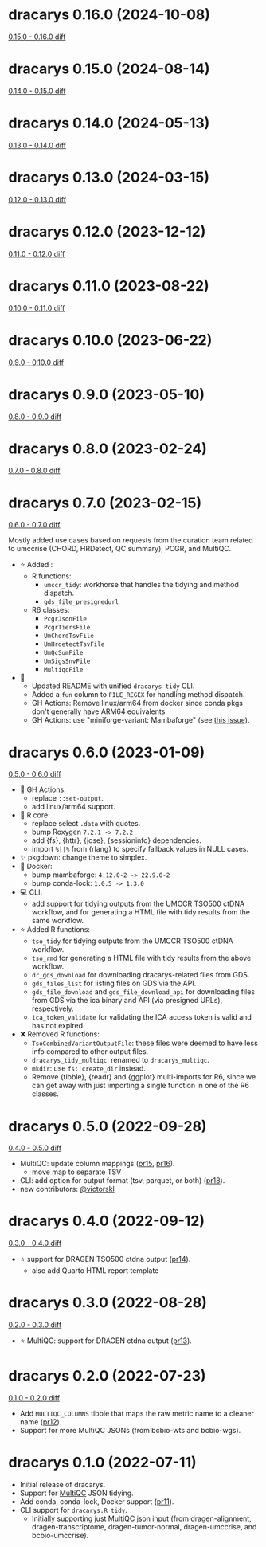 # dracarys 0.16.0 (2024-10-08)

[0.15.0 - 0.16.0 diff](https://github.com/umccr/dracarys/compare/v0.15.0...v0.16.0)

# dracarys 0.15.0 (2024-08-14)

[0.14.0 - 0.15.0 diff](https://github.com/umccr/dracarys/compare/v0.14.0...v0.15.0)

# dracarys 0.14.0 (2024-05-13)

[0.13.0 - 0.14.0 diff](https://github.com/umccr/dracarys/compare/v0.13.0...v0.14.0)

# dracarys 0.13.0 (2024-03-15)

[0.12.0 - 0.13.0 diff](https://github.com/umccr/dracarys/compare/v0.12.0...v0.13.0)

# dracarys 0.12.0 (2023-12-12)

[0.11.0 - 0.12.0 diff](https://github.com/umccr/dracarys/compare/v0.11.0...v0.12.0)

# dracarys 0.11.0 (2023-08-22)

[0.10.0 - 0.11.0 diff](https://github.com/umccr/dracarys/compare/v0.10.0...v0.11.0)

# dracarys 0.10.0 (2023-06-22)

[0.9.0 - 0.10.0 diff](https://github.com/umccr/dracarys/compare/v0.9.0...v0.10.0)

# dracarys 0.9.0 (2023-05-10)

[0.8.0 - 0.9.0 diff](https://github.com/umccr/dracarys/compare/v0.8.0...v0.9.0)

# dracarys 0.8.0 (2023-02-24)

[0.7.0 - 0.8.0 diff](https://github.com/umccr/dracarys/compare/v0.7.0...v0.8.0)

# dracarys 0.7.0 (2023-02-15)

[0.6.0 - 0.7.0 diff](https://github.com/umccr/dracarys/compare/v0.6.0...v0.7.0)

Mostly added use cases based on requests from the curation team related to
umccrise (CHORD, HRDetect, QC summary), PCGR, and MultiQC.

- :star: Added :
  - R functions:
    - `umccr_tidy`: workhorse that handles the tidying and method dispatch.
    - `gds_file_presignedurl`
  - R6 classes:
    - `PcgrJsonFile`
    - `PcgrTiersFile`
    - `UmChordTsvFile`
    - `UmHrdetectTsvFile`
    - `UmQcSumFile`
    - `UmSigsSnvFile`
    - `MultiqcFile`
- :wrench:
  - Updated README with unified `dracarys tidy` CLI.
  - Added a `fun` column to `FILE_REGEX` for handling method dispatch.
  - GH Actions: Remove linux/arm64 from docker since conda pkgs don't generally have ARM64 equivalents.
  - GH Actions: use "miniforge-variant: Mambaforge"
    (see [this issue](https://github.com/conda-incubator/setup-miniconda/issues/274)).

# dracarys 0.6.0 (2023-01-09)

[0.5.0 - 0.6.0 diff](https://github.com/umccr/dracarys/compare/v0.5.0...v0.6.0)

- :wrench: GH Actions:
  - replace `::set-output`.
  - add linux/arm64 support.
- :wrench: R core:
  - replace select `.data` with quotes.
  - bump Roxygen `7.2.1 -> 7.2.2`
  - add {fs}, {httr}, {jose}, {sessioninfo} dependencies.
  - import `%||%` from {rlang} to specify fallback values in NULL cases.
- :sparkles: pkgdown: change theme to simplex.
- :whale: Docker:
  - bump mambaforge: `4.12.0-2 -> 22.9.0-2`
  - bump conda-lock: `1.0.5 -> 1.3.0`
- :computer: CLI:
  - add support for tidying outputs from the UMCCR TSO500 ctDNA workflow, and
    for generating a HTML file with tidy results from the same workflow.
- :star: Added R functions:
  - `tso_tidy` for tidying outputs from the UMCCR TSO500 ctDNA workflow.
  - `tso_rmd` for generating a HTML file with tidy results from the above workflow.
  - `dr_gds_download` for downloading dracarys-related files from GDS.
  - `gds_files_list` for listing files on GDS via the API.
  - `gds_file_download` and `gds_file_download_api` for downloading files
    from GDS via the ica binary and API (via presigned URLs), respectively.
  - `ica_token_validate` for validating the ICA access token is valid and has not expired.
- :x: Removed R functions:
  - `TsoCombinedVariantOutputFile`: these files were deemed to have less info compared to other output files.
  - `dracarys_tidy_multiqc`: renamed to `dracarys_multiqc`.
  - `mkdir`: use `fs::create_dir` instead.
  - Remove {tibble}, {readr} and {ggplot} multi-imports for R6, since we can get away with just importing a single
    function in one of the R6 classes.

# dracarys 0.5.0 (2022-09-28)

[0.4.0 - 0.5.0 diff](https://github.com/umccr/dracarys/compare/v0.4.0...v0.5.0)

- MultiQC: update column mappings ([pr15](https://github.com/umccr/dracarys/pull/15), [pr16](https://github.com/umccr/dracarys/pull/16)).
  - move map to separate TSV
- CLI: add option for output format (tsv, parquet, or both) ([pr18](https://github.com/umccr/dracarys/pull/18)).
- new contributors: [@victorskl](https://github.com/victorskl)

# dracarys 0.4.0 (2022-09-12)

[0.3.0 - 0.4.0 diff](https://github.com/umccr/dracarys/compare/v0.3.0...v0.4.0)

- :star: support for DRAGEN TSO500 ctdna output ([pr14](https://github.com/umccr/dracarys/pull/14)).
  - also add Quarto HTML report template

# dracarys 0.3.0 (2022-08-28)

[0.2.0 - 0.3.0 diff](https://github.com/umccr/dracarys/compare/v0.2.0...v0.3.0)

- :star: MultiQC: support for DRAGEN ctdna output ([pr13](https://github.com/umccr/dracarys/pull/13)).

# dracarys 0.2.0 (2022-07-23)

[0.1.0 - 0.2.0 diff](https://github.com/umccr/dracarys/compare/v0.1.0...v0.2.0)

- Add `MULTIQC_COLUMNS` tibble that maps the raw metric name to a cleaner name
  ([pr12](https://github.com/umccr/dracarys/pull/12)).
- Support for more MultiQC JSONs (from bcbio-wts and bcbio-wgs).

# dracarys 0.1.0 (2022-07-11)

- Initial release of dracarys.
- Support for [MultiQC](https://github.com/ewels/MultiQC) JSON tidying.
- Add conda, conda-lock, Docker support ([pr11](https://github.com/umccr/dracarys/pull/11)).
- CLI support for `dracarys.R tidy`.
  - Initially supporting just MultiQC json input (from dragen-alignment,
    dragen-transcriptome, dragen-tumor-normal, dragen-umccrise,
    and bcbio-umccrise).
